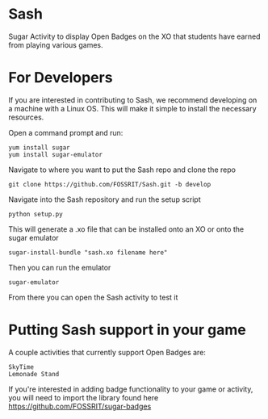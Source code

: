 Sash
====

Sugar Activity to display Open Badges on the XO that students have earned from playing various games.

For Developers
====

If you are interested in contributing to Sash, we recommend developing on a machine with a Linux OS. This will make it simple to install the necessary resources.

Open a command prompt and run:

    yum install sugar
    yum install sugar-emulator

Navigate to where you want to put the Sash repo and clone the repo

    git clone https://github.com/FOSSRIT/Sash.git -b develop

Navigate into the Sash repository and run the setup script

    python setup.py 

This will generate a .xo file that can be installed onto an XO or onto the sugar emulator

    sugar-install-bundle "sash.xo filename here"

Then you can run the emulator

    sugar-emulator 

From there you can open the Sash activity to test it



Putting Sash support in your game
====

A couple activities that currently support Open Badges are:

    SkyTime
    Lemonade Stand

If you're interested in adding badge functionality to your game or activity, you will need to import the library found here https://github.com/FOSSRIT/sugar-badges
